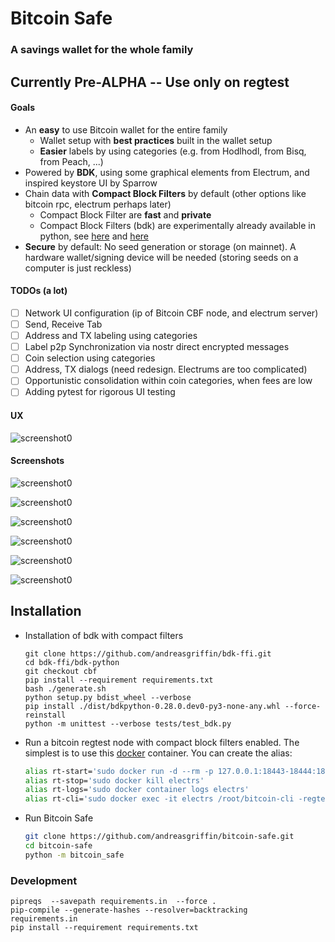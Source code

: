 # Bitcoin Safe

### A savings wallet for the whole family

## Currently Pre-ALPHA -- Use only on regtest 

#### Goals

- An **easy** to use Bitcoin wallet for the entire family
  - Wallet setup with **best practices** built in the wallet setup
  - **Easier** labels by using categories (e.g.  from Hodlhodl, from Bisq, from Peach, ...)
- Powered by **BDK**, using some graphical elements from Electrum, and inspired keystore UI  by Sparrow
- Chain data with **Compact Block Filters** by default (other options like bitcoin rpc, electrum perhaps later)
  * Compact Block Filter are **fast** and **private**
  * Compact Block Filters (bdk) are experimentally already available in python, see [here](https://github.com/bitcoindevkit/bdk-ffi/pull/207#issuecomment-1507486619) and [here](https://github.com/thunderbiscuit/bdk-ffi/pull/6)
- **Secure** by default: No seed generation or storage (on mainnet). A hardware wallet/signing device will be needed (storing seeds on a computer is just reckless)

#### TODOs (a lot)

- [ ] Network UI configuration (ip of Bitcoin CBF node, and electrum server)
- [ ] Send, Receive Tab
- [ ] Address and TX labeling using categories
- [ ] Label p2p Synchronization via nostr direct encrypted messages
- [ ] Coin selection using categories
- [ ] Address, TX dialogs (need redesign. Electrums are too complicated)
- [ ] Opportunistic consolidation within coin categories, when fees are low
- [ ] Adding pytest for rigorous UI testing

#### UX

![screenshot0](docs/gif-addresses.gif)

#### Screenshots

![screenshot0](docs/screenshot0.png)

![screenshot0](docs/screenshot-single.png)

![screenshot0](docs/screenshot-multi.png)

![screenshot0](docs/screenshot-details.png)

![screenshot0](docs/screenshot-addresses.png)

![screenshot0](docs/screenshot-send.png)

## Installation

 * Installation of bdk with compact filters

   ```shell
   git clone https://github.com/andreasgriffin/bdk-ffi.git
   cd bdk-ffi/bdk-python
   git checkout cbf
   pip install --requirement requirements.txt
   bash ./generate.sh
   python setup.py bdist_wheel --verbose
   pip install ./dist/bdkpython-0.28.0.dev0-py3-none-any.whl --force-reinstall
   python -m unittest --verbose tests/test_bdk.py
   ```

 * Run a bitcoin regtest node with compact block filters enabled. The simplest is to use this [docker](https://github.com/BitcoinDevelopersAcademy/bit-container#2-create-regtest-aliases-to-start-stop-view-logs-and-send-cli-commands-to-container) container. You can create the alias:

   ```sh
   alias rt-start='sudo docker run -d --rm -p 127.0.0.1:18443-18444:18443-18444/tcp -p 127.0.0.1:60401:60401/tcp --name electrs bitcoindevkit/electrs'
   alias rt-stop='sudo docker kill electrs'
   alias rt-logs='sudo docker container logs electrs'
   alias rt-cli='sudo docker exec -it electrs /root/bitcoin-cli -regtest   $@'
   ```

 * Run Bitcoin Safe

   ```sh
   git clone https://github.com/andreasgriffin/bitcoin-safe.git
   cd bitcoin-safe
   python -m bitcoin_safe
   ```



### Development

```shell
pipreqs  --savepath requirements.in  --force .
pip-compile --generate-hashes --resolver=backtracking   requirements.in
pip install --requirement requirements.txt 
```

